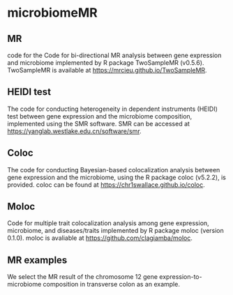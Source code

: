 # microbiomeMR
## MR
code for the Code for bi-directional MR analysis between gene expression and microbiome implemented by R package TwoSampleMR (v0.5.6). 
TwoSampleMR is available at https://mrcieu.github.io/TwoSampleMR.
## HEIDI test
The code for conducting heterogeneity in dependent instruments (HEIDI) test between gene expression and the microbiome composition, implemented using the SMR software. 
SMR can be accessed at https://yanglab.westlake.edu.cn/software/smr.
## Coloc
The code for conducting Bayesian-based colocalization analysis between gene expression and the microbiome, using the R package coloc (v5.2.2), is provided. 
coloc can be found at https://chr1swallace.github.io/coloc.
## Moloc
Code for multiple trait colocalization analysis among gene expression, microbiome, and diseases/traits implemented by R package moloc (version 0.1.0). 
moloc is avaliable at https://github.com/clagiamba/moloc.
## MR examples
We select the MR result of the chromosome 12 gene expression-to-microbiome composition in transverse colon as an example. 

